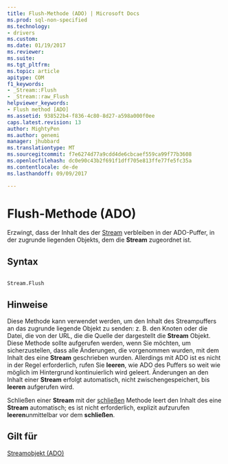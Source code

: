 ```yaml
---
title: Flush-Methode (ADO) | Microsoft Docs
ms.prod: sql-non-specified
ms.technology:
- drivers
ms.custom: 
ms.date: 01/19/2017
ms.reviewer: 
ms.suite: 
ms.tgt_pltfrm: 
ms.topic: article
apitype: COM
f1_keywords:
- _Stream::Flush
- _Stream::raw_Flush
helpviewer_keywords:
- Flush method [ADO]
ms.assetid: 938522b4-f836-4c80-8d27-a598a000f0ee
caps.latest.revision: 13
author: MightyPen
ms.author: genemi
manager: jhubbard
ms.translationtype: MT
ms.sourcegitcommit: f7e6274d77a9cdd4de6cbcaef559ca99f77b3608
ms.openlocfilehash: dc0e90c43b2f691f1dff705e813ffe77fe5fc35a
ms.contentlocale: de-de
ms.lasthandoff: 09/09/2017

---
```

# <a name="flush-method-ado"></a>Flush-Methode (ADO)
Erzwingt, dass der Inhalt des der [Stream](../../../ado/reference/ado-api/stream-object-ado.md) verbleiben in der ADO-Puffer, in der zugrunde liegenden Objekts, dem die **Stream** zugeordnet ist.  
  
## <a name="syntax"></a>Syntax  
  
```  
  
Stream.Flush  
```  
  
## <a name="remarks"></a>Hinweise  
 Diese Methode kann verwendet werden, um den Inhalt des Streampuffers an das zugrunde liegende Objekt zu senden: z. B. den Knoten oder die Datei, die von der URL, die die Quelle der dargestellt die **Stream** Objekt. Diese Methode sollte aufgerufen werden, wenn Sie möchten, um sicherzustellen, dass alle Änderungen, die vorgenommen wurden, mit dem Inhalt des eine **Stream** geschrieben wurden. Allerdings mit ADO ist es nicht in der Regel erforderlich, rufen Sie **leeren**, wie ADO des Puffers so weit wie möglich im Hintergrund kontinuierlich wird geleert. Änderungen an den Inhalt einer **Stream** erfolgt automatisch, nicht zwischengespeichert, bis **leeren** aufgerufen wird.  
  
 Schließen einer **Stream** mit der [schließen](../../../ado/reference/ado-api/close-method-ado.md) Methode leert den Inhalt des eine **Stream** automatisch; es ist nicht erforderlich, explizit aufzurufen **leeren**unmittelbar vor dem **schließen**.  
  
## <a name="applies-to"></a>Gilt für  
 [Streamobjekt (ADO)](../../../ado/reference/ado-api/stream-object-ado.md)
